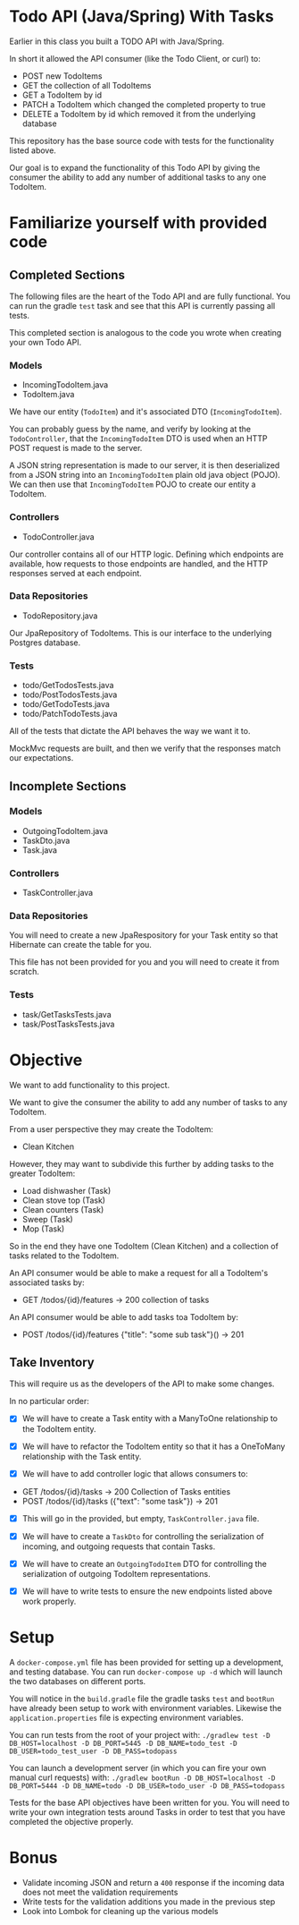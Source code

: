 # Todo API (Java/Spring) With Tasks

Earlier in this class you built a TODO API with Java/Spring.

In short it allowed the API consumer (like the Todo Client, or curl) to:

- POST new TodoItems
- GET the collection of all TodoItems
- GET a TodoItem by id
- PATCH a TodoItem which changed the completed property to true
- DELETE a TodoItem by id which removed it from the underlying database

This repository has the base source code with tests for the functionality listed above.

Our goal is to expand the functionality of this Todo API by giving the consumer the ability to add any number of additional tasks to any one TodoItem.

# Familiarize yourself with provided code

## Completed Sections

The following files are the heart of the Todo API and are fully functional. You can run the gradle `test` task and see that this API is currently passing all tests.

This completed section is analogous to the code you wrote when creating your own Todo API.

### Models

- IncomingTodoItem.java
- TodoItem.java

We have our entity (`TodoItem`) and it's associated DTO (`IncomingTodoItem`).

You can probably guess by the name, and verify by looking at the `TodoController`, that the `IncomingTodoItem` DTO is used when an HTTP POST request is made to the server.

A JSON string representation is made to our server, it is then deserialized from a JSON string into an `IncomingTodoItem` plain old java object (POJO). We can then use that `IncomingTodoItem` POJO to create our entity a TodoItem.

### Controllers

- TodoController.java

Our controller contains all of our HTTP logic. Defining which endpoints are available, how requests to those endpoints are handled, and the HTTP responses served at each endpoint.

### Data Repositories

- TodoRepository.java

Our JpaRepository of TodoItems. This is our interface to the underlying Postgres database.

### Tests

- todo/GetTodosTests.java
- todo/PostTodosTests.java
- todo/GetTodoTests.java
- todo/PatchTodoTests.java

All of the tests that dictate the API behaves the way we want it to.

MockMvc requests are built, and then we verify that the responses match our expectations.

## Incomplete Sections

### Models

- OutgoingTodoItem.java
- TaskDto.java
- Task.java

### Controllers

- TaskController.java

### Data Repositories

You will need to create a new JpaRespository for your Task entity so that Hibernate can create the table for you.

This file has not been provided for you and you will need to create it from scratch.

### Tests

- task/GetTasksTests.java
- task/PostTasksTests.java

# Objective

We want to add functionality to this project.

We want to give the consumer the ability to add any number of tasks to any TodoItem.

From a user perspective they may create the TodoItem:

- Clean Kitchen

However, they may want to subdivide this further by adding tasks to the greater TodoItem:

- Load dishwasher (Task)
- Clean stove top (Task)
- Clean counters (Task)
- Sweep (Task)
- Mop (Task)

So in the end they have one TodoItem (Clean Kitchen) and a collection of tasks related to the TodoItem.

An API consumer would be able to make a request for all a TodoItem's associated tasks by:

- GET /todos/{id}/features -> 200 collection of tasks

An API consumer would be able to add tasks toa  TodoItem by:

- POST /todos/{id}/features {"title": "some sub task"}() -> 201

## Take Inventory

This will require us as the developers of the API to make some changes.

In no particular order:

- [x] We will have to create a Task entity with a ManyToOne relationship to the TodoItem entity.

- [x] We will have to refactor the TodoItem entity so that it has a OneToMany relationship with the Task entity.

- [x] We will have to add controller logic that allows consumers to:

- GET /todos/{id}/tasks -> 200 Collection of Tasks entities
- POST /todos/{id}/tasks ({"text": "some task"}) -> 201

- [x] This will go in the provided, but empty, `TaskController.java` file.

- [x] We will have to create a `TaskDto` for controlling the serialization of incoming, and outgoing requests that contain Tasks.

- [x] We will have to create an `OutgoingTodoItem` DTO for controlling the serialization of outgoing TodoItem representations.

- [x] We will have to write tests to ensure the new endpoints listed above work properly.

# Setup

A `docker-compose.yml` file has been provided for setting up a development, and testing database. You can run `docker-compose up -d` which will launch the two databases on different ports.

You will notice in the `build.gradle` file the gradle tasks `test` and `bootRun` have already been setup to work with environment variables. Likewise the `application.properties` file is expecting environment variables.

You can run tests from the root of your project with: `./gradlew test -D DB_HOST=localhost -D DB_PORT=5445 -D DB_NAME=todo_test -D DB_USER=todo_test_user -D DB_PASS=todopass`

You can launch a development server (in which you can fire your own manual curl requests) with: `./gradlew bootRun -D DB_HOST=localhost -D DB_PORT=5444 -D DB_NAME=todo -D DB_USER=todo_user -D DB_PASS=todopass`

Tests for the base API objectives have been written for you. You will need to write your own integration tests around Tasks in order to test that you have completed the objective properly.

# Bonus

- Validate incoming JSON and return a `400` response if the incoming data does not meet the validation requirements
- Write tests for the validation additions you made in the previous step
- Look into Lombok for cleaning up the various models